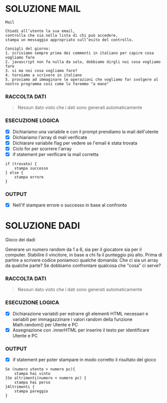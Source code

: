 # SOLUZIONE MAIL

```
Mail

Chiedi all’utente la sua email,
controlla che sia nella lista di chi può accedere,
stampa un messaggio appropriato sull’esito del controllo.

Consigli del giorno:
1. scriviamo sempre prima dei commenti in italiano per capire cosa vogliamo fare
2. javascript non fa nulla da solo, dobbiamo dirgli noi cosa vogliamo fare
3. si ma noi cosa vogliamo fare?
4. torniamo a scrivere in italiano
5. proviamo ad immaginare le operazioni che vogliamo far svolgere al nostro programma così come lo faremmo "a mano"
```

### RACCOLTA DATI

> Nessun dato visto che i dati sono generati automaticamente

### ESECUZIONE LOGICA

- [x] Dichiariamo una variabile e con il prompt prendiamo la mail dell'utente
- [x] Dichiariamo l'array di mail verificate
- [x] Dichiarare variabile flag per vedere se l'email è stata trovata
- [x] Ciclo for per scorrere l'array
- [x] if statement per verificare la mail corretta

```
if (trovato) {
    stampa successo
} else {
    stampa errore
}
```

### OUTPUT

- [x] Nell'if stampare errore o successo in base al confronto

# SOLUZIONE DADI

Gioco dei dadi

Generare un numero random da 1 a 6, sia per il giocatore sia per il computer.
Stabilire il vincitore, in base a chi fa il punteggio più alto.
Prima di partire a scrivere codice poniamoci qualche domanda:
Che ci sia un array da qualche parte?
Se dobbiamo confrontare qualcosa che "cosa" ci serve?

### RACCOLTA DATI

> Nessun dato visto che i dati sono generati automaticamente

### ESECUZIONE LOGICA

- [x] Dichiarazione variabili per estrarre gli elementi HTML necessari e variabili per immagazzinare i valori random della funzione Math.random() per Utente e PC
- [x] Assegnazione con .innerHTML per inserire il testo per identificare Utente e PC

### OUTPUT

- [x] if statement per poter stampare in modo corretto il risultato del gioco

```
Se (numero utente > numero pc){
    stampa hai vinto
}Se altrimenti(numero < numero pc) {
    stampa hai perso
}Altrimenti {
    stampa pareggio
}
```
